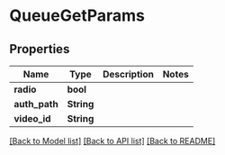# QueueGetParams

## Properties

Name | Type | Description | Notes
------------ | ------------- | ------------- | -------------
**radio** | **bool** |  | 
**auth_path** | **String** |  | 
**video_id** | **String** |  | 

[[Back to Model list]](../README.md#documentation-for-models) [[Back to API list]](../README.md#documentation-for-api-endpoints) [[Back to README]](../README.md)


